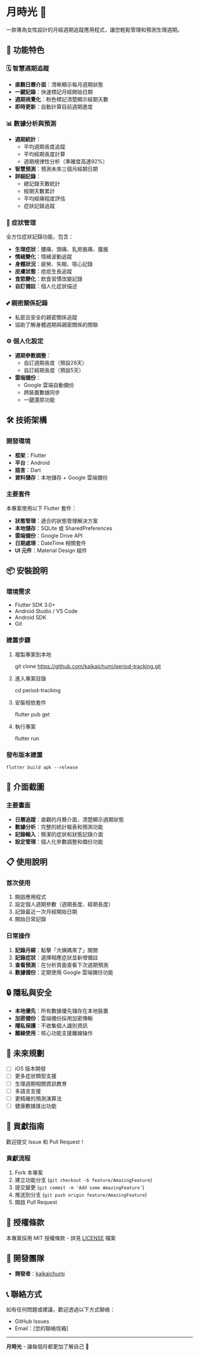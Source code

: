 # 月時光 🌸

一款專為女性設計的月經週期追蹤應用程式，讓您輕鬆管理和預測生理週期。

## 📱 功能特色

### 🗓️ 智慧週期追蹤
- **直觀日曆介面**：清晰顯示每月週期狀態
- **一鍵記錄**：快速標記月經開始日期
- **週期視覺化**：粉色標記清楚顯示經期天數
- **即時更新**：自動計算目前週期進度

### 📊 數據分析與預測
- **週期統計**：
  - 平均週期長度追蹤
  - 平均經期長度計算
  - 週期規律性分析（準確度高達92%）
- **智慧預測**：預測未來三個月經期日期
- **詳細記錄**：
  - 總記錄天數統計
  - 經期天數累計
  - 平均經痛程度評估
  - 症狀記錄追蹤

### 💊 症狀管理
全方位症狀記錄功能，包含：
- **生理症狀**：腰痛、頭痛、乳房脹痛、腹脹
- **情緒變化**：情緒波動追蹤
- **身體狀況**：疲勞、失眠、噁心記錄
- **皮膚狀態**：痘痘生長追蹤
- **食慾變化**：飲食習慣改變記錄
- **自訂備註**：個人化症狀描述

### 💕 親密關係記錄
- 私密且安全的親密關係追蹤
- 協助了解身體週期與親密關係的關聯

### ⚙️ 個人化設定
- **週期參數調整**：
  - 自訂週期長度（預設28天）
  - 自訂經期長度（預設5天）
- **雲端備份**：
  - Google 雲端自動備份
  - 跨裝置數據同步
  - 一鍵還原功能

## 🛠️ 技術架構

### 開發環境
- **框架**：Flutter
- **平台**：Android
- **語言**：Dart
- **資料儲存**：本地儲存 + Google 雲端備份

### 主要套件
本專案使用以下 Flutter 套件：
- **狀態管理**：適合的狀態管理解決方案
- **本地儲存**：SQLite 或 SharedPreferences
- **雲端備份**：Google Drive API
- **日期處理**：DateTime 相關套件
- **UI 元件**：Material Design 組件

## 📦 安裝說明

### 環境需求
- Flutter SDK 3.0+
- Android Studio / VS Code
- Android SDK
- Git

### 建置步驟

1. 複製專案到本地

    git clone https://github.com/kaikaichumi/period-tracking.git

2. 進入專案目錄

    cd period-tracking

3. 安裝相依套件

    flutter pub get

4. 執行專案

    flutter run

### 發布版本建置

    flutter build apk --release

## 🎨 介面截圖

### 主要畫面
- **日曆追蹤**：直觀的月曆介面，清楚顯示週期狀態
- **數據分析**：完整的統計報表和預測功能
- **記錄輸入**：簡潔的症狀和狀態記錄介面
- **設定管理**：個人化參數調整和備份功能

## 📋 使用說明

### 首次使用
1. 開啟應用程式
2. 設定個人週期參數（週期長度、經期長度）
3. 記錄最近一次月經開始日期
4. 開始日常記錄

### 日常操作
1. **記錄月經**：點擊「大姨媽來了」開關
2. **記錄症狀**：選擇相應症狀並新增備註
3. **查看預測**：在分析頁面查看下次週期預測
4. **數據備份**：定期使用 Google 雲端備份功能

## 🔒 隱私與安全

- **本地優先**：所有數據優先儲存在本地裝置
- **加密備份**：雲端備份採用加密傳輸
- **隱私保護**：不收集個人識別資訊
- **離線使用**：核心功能支援離線操作

## 🚀 未來規劃

- [ ] iOS 版本開發
- [ ] 更多症狀類型支援
- [ ] 生理週期相關資訊教育
- [ ] 多語言支援
- [ ] 更精確的預測演算法
- [ ] 健康數據匯出功能

## 🤝 貢獻指南

歡迎提交 Issue 和 Pull Request！

### 貢獻流程
1. Fork 本專案
2. 建立功能分支 (`git checkout -b feature/AmazingFeature`)
3. 提交變更 (`git commit -m 'Add some AmazingFeature'`)
4. 推送到分支 (`git push origin feature/AmazingFeature`)
5. 開啟 Pull Request

## 📄 授權條款

本專案採用 MIT 授權條款 - 詳見 [LICENSE](LICENSE) 檔案

## 👥 開發團隊

- **開發者**：[kaikaichumi](https://github.com/kaikaichumi)

## 📞 聯絡方式

如有任何問題或建議，歡迎透過以下方式聯絡：
- GitHub Issues
- Email：[您的聯絡信箱]

---

**月時光** - 讓每個月都更加了解自己 💝